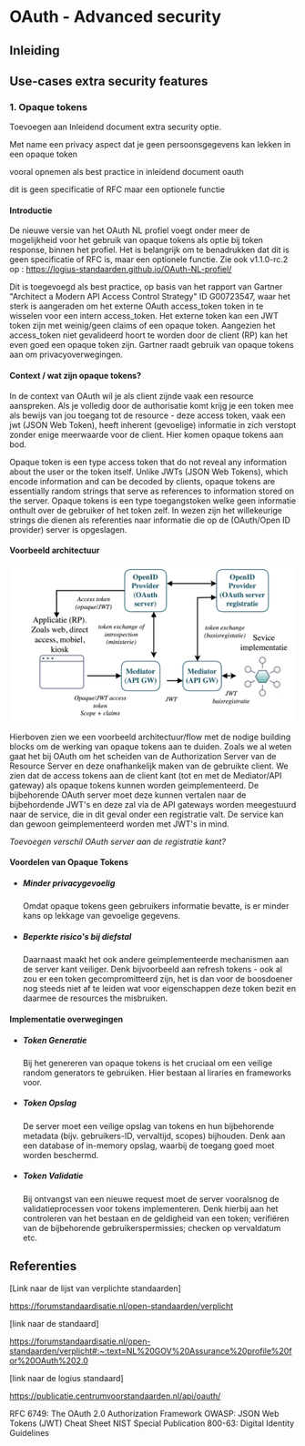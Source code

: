 # OAuth - Advanced security


## Inleiding

## Use-cases extra security features


### 1. Opaque tokens
Toevoegen aan Inleidend document extra security optie.

Met name een privacy aspect dat je geen persoonsgegevens kan lekken in een opaque token

vooral opnemen als best practice in inleidend document oauth

dit is geen specificatie of RFC maar een optionele functie

#### Introductie

De nieuwe versie van het OAuth NL profiel voegt onder meer de mogelijkheid voor het gebruik van opaque tokens als optie bij token response, binnen het profiel. Het is belangrijk om te benadrukken dat dit is geen specificatie of RFC is, maar een optionele functie.
Zie ook v1.1.0-rc.2 op :  https://logius-standaarden.github.io/OAuth-NL-profiel/ 

Dit is toegevoegd als best practice, op basis van het rapport van Gartner "Architect a Modern API Access Control Strategy" ID G00723547, waar het sterk is aangeraden om het externe OAuth access_token token in te wisselen voor een intern access_token. Het externe token kan een JWT token zijn met weinig/geen claims of een opaque token. Aangezien het access_token niet gevalideerd hoort te worden door de client (RP) kan het even goed een opaque token zijn. Gartner raadt gebruik van opaque tokens aan om privacyoverwegingen.



#### Context / wat zijn opaque tokens?

In de context van OAuth wil je als client zijnde vaak een resource aanspreken. Als je volledig door de authorisatie komt krijg je een token mee als bewijs van jou toegang tot de resource - deze access token, vaak een jwt (JSON Web Token), heeft inherent (gevoelige) informatie in zich verstopt zonder enige meerwaarde voor de client. Hier komen opaque tokens aan bod.

Opaque token is een type access token that do not reveal any information about the user or the token itself. Unlike JWTs (JSON Web Tokens), which encode information and can be decoded by clients, opaque tokens are essentially random strings that serve as references to information stored on the server.
Opaque tokens is een type toegangstoken welke geen informatie onthult over de gebruiker of het token zelf. In wezen zijn het willekeurige strings die dienen als referenties naar informatie die op de (OAuth/Open ID provider) server is opgeslagen.

#### Voorbeeld architectuur

![Opaque token architecture](./media/opaque_token_gartner.png)

Hierboven zien we een voorbeeld architectuur/flow met de nodige building blocks om de werking van opaque tokens aan te duiden. Zoals we al weten gaat het bij OAuth om het scheiden van de Authorization Server van de Resource Server en deze onafhankelijk maken van de gebruikte client. 
We zien dat de access tokens aan de client kant (tot en met de Mediator/API gateway) als opaque tokens kunnen worden geimplementeerd. De bijbehorende OAuth server moet deze kunnen vertalen naar de bijbehordende JWT's en deze zal via de API gateways worden meegestuurd naar de service, die in dit geval onder een registratie valt. De service kan dan gewoon geimplementeerd worden met JWT's in mind.

_Toevoegen verschil OAuth server aan de registratie kant?_


#### Voordelen van Opaque Tokens
- ##### Minder privacygevoelig
    Omdat opaque tokens geen gebruikers informatie bevatte, is er minder kans op lekkage van gevoelige gegevens. 

- ##### Beperkte risico's bij diefstal
    Daarnaast maakt het ook andere geimplementeerde mechanismen aan de server kant veiliger. Denk bijvoorbeeld aan refresh tokens - ook al zou er een token gecompromitteerd zijn, het is dan voor de boosdoener nog steeds niet af te leiden wat voor eigenschappen deze token bezit en daarmee de resources the misbruiken.


#### Implementatie overwegingen

- ##### Token Generatie
    Bij het genereren van opaque tokens is het cruciaal om een veilige random generators te gebruiken. Hier bestaan al liraries en frameworks voor.

- ##### Token Opslag
    De server moet een veilige opslag van tokens en hun bijbehorende metadata (bijv. gebruikers-ID, vervaltijd, scopes) bijhouden. Denk aan een database of in-memory opslag, waarbij de toegang goed moet worden beschermd.

- ##### Token Validatie
    Bij ontvangst van een nieuwe request moet de server vooralsnog de validatieprocessen voor tokens implementeren. Denk hierbij aan het controleren van het bestaan en de geldigheid van een token; verifiëren van de bijbehorende gebruikerspermissies; checken op vervaldatum etc.



## Referenties

[Link naar de lijst van verplichte standaarden]

https://forumstandaardisatie.nl/open-standaarden/verplicht

[link naar de standaard]

https://forumstandaardisatie.nl/open-standaarden/verplicht#:~:text=NL%20GOV%20Assurance%20profile%20for%20OAuth%202.0

[link naar de logius standaard]

https://publicatie.centrumvoorstandaarden.nl/api/oauth/

RFC 6749: The OAuth 2.0 Authorization Framework
OWASP: JSON Web Tokens (JWT) Cheat Sheet
NIST Special Publication 800-63: Digital Identity Guidelines
